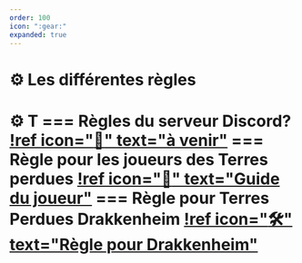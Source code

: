 ```yaml
---
order: 100
icon: ":gear:"
expanded: true
---
```


<style>
h1:before { content: "⚙️ " }
</style> 


# Les différentes règles

T
=== Règles du serveur Discord?
[!ref icon=":wave:" text="à venir"]()
=== Règle pour les joueurs des Terres perdues
[!ref icon=":beginner:" text="Guide du joueur"](GuideDuJoueur.md)
=== Règle pour Terres Perdues Drakkenheim
[!ref icon=":hammer_and_wrench:" text="Règle pour Drakkenheim"](TerresPerduesDrakkenheim.md)
===
